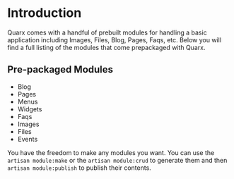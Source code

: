 # Introduction

Quarx comes with a handful of prebuilt modules for handling a basic application including Images, Files, Blog, Pages, Faqs, etc. Below you will find a full listing of the modules that come prepackaged with Quarx.

Pre-packaged Modules
------
* Blog
* Pages
* Menus
* Widgets
* Faqs
* Images
* Files
* Events

You have the freedom to make any modules you want. You can use the `artisan module:make` or the `artisan module:crud` to generate them and then `artisan module:publish` to publish their contents.
